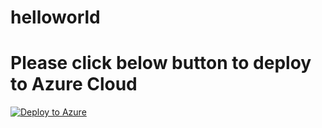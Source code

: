 # helloworld

# Please click below button to deploy to Azure Cloud


[![Deploy to Azure](https://aka.ms/deploytoazurebutton)](https://portal.azure.com/#create/Microsoft.Template/uri/https%3A%2F%2Fraw.githubusercontentcom%2Frdheekonda%2Fhelloworld%2Fmaster%2Finfrastructure%2Fazuredeploy.json) 